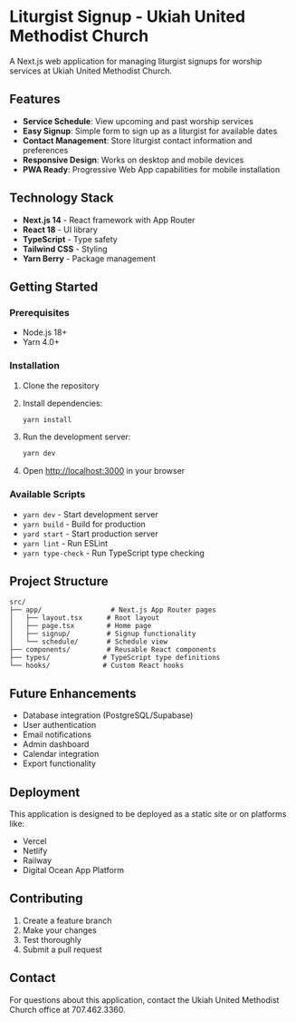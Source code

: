 # Liturgist Signup - Ukiah United Methodist Church

A Next.js web application for managing liturgist signups for worship services at Ukiah United Methodist Church.

## Features

- **Service Schedule**: View upcoming and past worship services
- **Easy Signup**: Simple form to sign up as a liturgist for available dates
- **Contact Management**: Store liturgist contact information and preferences
- **Responsive Design**: Works on desktop and mobile devices
- **PWA Ready**: Progressive Web App capabilities for mobile installation

## Technology Stack

- **Next.js 14** - React framework with App Router
- **React 18** - UI library
- **TypeScript** - Type safety
- **Tailwind CSS** - Styling
- **Yarn Berry** - Package management

## Getting Started

### Prerequisites

- Node.js 18+ 
- Yarn 4.0+

### Installation

1. Clone the repository
2. Install dependencies:
   ```bash
   yarn install
   ```

3. Run the development server:
   ```bash
   yarn dev
   ```

4. Open [http://localhost:3000](http://localhost:3000) in your browser

### Available Scripts

- `yarn dev` - Start development server
- `yarn build` - Build for production
- `yard start` - Start production server
- `yarn lint` - Run ESLint
- `yarn type-check` - Run TypeScript type checking

## Project Structure

```
src/
├── app/                 # Next.js App Router pages
│   ├── layout.tsx      # Root layout
│   ├── page.tsx        # Home page
│   ├── signup/         # Signup functionality
│   └── schedule/       # Schedule view
├── components/         # Reusable React components
├── types/             # TypeScript type definitions
└── hooks/             # Custom React hooks
```

## Future Enhancements

- Database integration (PostgreSQL/Supabase)
- User authentication
- Email notifications
- Admin dashboard
- Calendar integration
- Export functionality

## Deployment

This application is designed to be deployed as a static site or on platforms like:
- Vercel
- Netlify
- Railway
- Digital Ocean App Platform

## Contributing

1. Create a feature branch
2. Make your changes
3. Test thoroughly
4. Submit a pull request

## Contact

For questions about this application, contact the Ukiah United Methodist Church office at 707.462.3360.